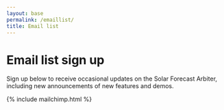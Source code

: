 ```yaml
---
layout: base
permalink: /emaillist/
title: Email list
---
```


# Email list sign up

<p>Sign up below to receive occasional updates on the Solar Forecast Arbiter,
including new announcements of new features and demos.</p>

{% include mailchimp.html %}
